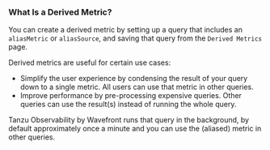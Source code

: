 ### What Is a Derived Metric?

You can create a derived metric by setting up a query that includes an `aliasMetric` or `aliasSource`, and saving that query from the `Derived Metrics` page.

Derived metrics are useful for certain use cases:
* Simplify the user experience by condensing the result of your query down to a single metric. All users can use that metric in other queries.
* Improve performance by pre-processing expensive queries. Other queries can use the result(s) instead of running the whole query.

Tanzu Observability by Wavefront runs that query in the background, by default approximately once a minute and you can use the (aliased) metric in other queries.
